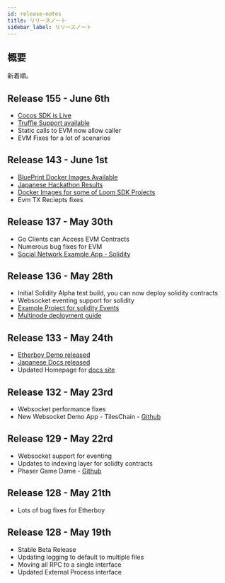 ```yaml
---
id: release-notes
title: リリースノート
sidebar_label: リリースノート
---
```

## 概要

新着順。

## Release 155 - June 6th

* [Cocos SDK is Live](cocos-sdk-quickstart.html)
* [Truffle Support available](truffle-deploy.html)
* Static calls to EVM now allow caller
* EVM Fixes for a lot of scenarios 

## Release 143 - June 1st

* [BluePrint Docker Images Available](docker-blueprint.html)
* [Japanese Hackathon Results](https://medium.com/loom-network/highlights-from-the-first-loom-unity-sdk-hackathon-tokyo-edition-6ed723747c19)
* [Docker Images for some of Loom SDK Projects](https://hub.docker.com/r/loomnetwork/)
* Evm TX Reciepts fixes 

## Release 137 - May 30th

* Go Clients can Access EVM Contracts
* Numerous bug fixes for EVM
* [Social Network Example App - Solidity](simple-social-network-example.html)

## Release 136 - May 28th

* Initial Solidity Alpha test build, you can now deploy solidity contracts
* Websocket eventing support for solidity 
* [Example Project for solidity Events](phaser-sdk-demo-web3-websocket.html)
* [Multinode deployment guide](multi-node-deployment.html)

## Release 133 - May 24th

* [Etherboy Demo released](https://loomx.io/developers/docs/en/etherboy-game.html)
* [Japanese Docs released](https://loomx.io/developers/ja)
* Updated Homepage for [docs site](https://loomx.io/developers/en/) 

## Release 132 - May 23rd

* Websocket performance fixes
* New Websocket Demo App - TilesChain - [Github](https://github.com/loomnetwork/tiles-chain) 

## Release 129 - May 22rd

* Websocket support for eventing
* Updates to indexing layer for solidty contracts
* Phaser Game Dame - [Github](https://github.com/loomnetwork/phaser-sdk-demo)

## Release 128 - May 21th

* Lots of bug fixes for Etherboy

## Release 128 - May 19th

* Stable Beta Release
* Updating logging to default to multiple files 
* Moving all RPC to a single interface
* Updated External Process interface